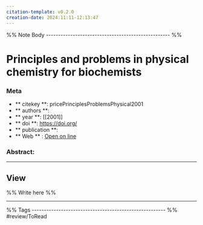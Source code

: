 ```yaml
---
citation-template: v0.2.0
creation-date: 2024:11:11-12:13:47
---
```


%% Note Body --------------------------------------------------- %%
# Principles and problems in physical chemistry for biochemists

### Meta
- ** citekey **: pricePrinciplesProblemsPhysical2001
- ** authors **: 
- ** year **: [[2001]]
- ** doi **: https://doi.org/
- ** publication **: 
- ** Web ** : [Open on line]()


### Abstract:


___

## View

%% Write here %%





___
%% Tags  ------------------------------------------------------- %%
#review/ToRead
